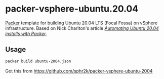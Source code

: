 # packer-vsphere-ubuntu.20.04

[Packer][] template for building Ubuntu 20.04 LTS (Focal Fossa) on vSphere infrastructure. Based on Nick Charlton's article [_Automating Ubuntu 20.04 installs with Packer_][1].

## Usage

```sh
packer build ubuntu-2004.json
```

[Packer]: https://packer.io
[1]: https://www.debian.org/devel/debian-installer/
[2]: https://github.com/CanonicalLtd/subiquity
[3]: https://nickcharlton.net/posts/automating-ubuntu-2004-installs-with-packer.html

Got this from https://github.com/sphr2k/packer-vsphere-ubuntu-2004
